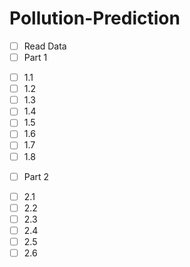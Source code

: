 # Pollution-Prediction

- [ ] Read Data
- [ ] Part 1

*  [ ] 1.1
*  [ ] 1.2
*  [ ] 1.3
*  [ ] 1.4
*  [ ] 1.5
*  [ ] 1.6
*  [ ] 1.7
*  [ ] 1.8

- [ ] Part 2

*  [ ] 2.1
*  [ ] 2.2
*  [ ] 2.3
*  [ ] 2.4
*  [ ] 2.5
*  [ ] 2.6
